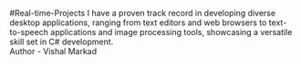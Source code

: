#Real-time-Projects
I have a proven track record in developing diverse desktop applications, ranging from text editors and web browsers to text-to-speech applications and image processing tools, showcasing a versatile skill set in C# development.<br>
Author - Vishal Markad
